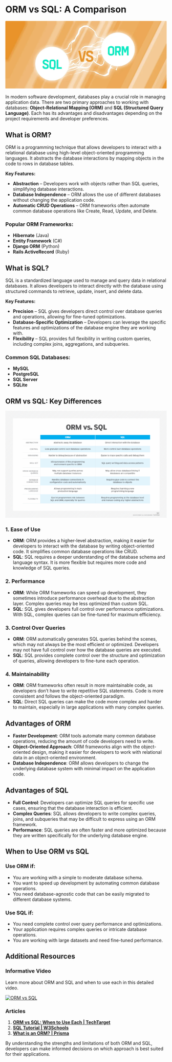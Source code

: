 # ORM vs SQL: A Comparison

![picture 0](../../images/29e1554cfef7bce789f1257f1a00582a16398c512c4583dd251554c1fa0ebb3f.png)  

In modern software development, databases play a crucial role in managing application data. There are two primary approaches to working with databases: **Object-Relational Mapping (ORM)** and **SQL (Structured Query Language)**. Each has its advantages and disadvantages depending on the project requirements and developer preferences.

## **What is ORM?**

ORM is a programming technique that allows developers to interact with a relational database using high-level object-oriented programming languages. It abstracts the database interactions by mapping objects in the code to rows in database tables.

**Key Features:**
- **Abstraction** – Developers work with objects rather than SQL queries, simplifying database interactions.
- **Database Independence** – ORM allows the use of different databases without changing the application code.
- **Automatic CRUD Operations** – ORM frameworks often automate common database operations like Create, Read, Update, and Delete.

### **Popular ORM Frameworks:**
- **Hibernate** (Java)
- **Entity Framework** (C#)
- **Django ORM** (Python)
- **Rails ActiveRecord** (Ruby)

## **What is SQL?**

SQL is a standardized language used to manage and query data in relational databases. It allows developers to interact directly with the database using structured commands to retrieve, update, insert, and delete data.

**Key Features:**
- **Precision** – SQL gives developers direct control over database queries and operations, allowing for fine-tuned optimizations.
- **Database-Specific Optimization** – Developers can leverage the specific features and optimizations of the database engine they are working with.
- **Flexibility** – SQL provides full flexibility in writing custom queries, including complex joins, aggregations, and subqueries.

### **Common SQL Databases:**
- **MySQL**
- **PostgreSQL**
- **SQL Server**
- **SQLite**

## **ORM vs SQL: Key Differences**

![picture 1](../../images/84e5e80d9dec06ffb117eea5aeac6aa6242e2b1be0b00c4254592ae074548672.png)  

### 1. **Ease of Use**

- **ORM**: ORM provides a higher-level abstraction, making it easier for developers to interact with the database by writing object-oriented code. It simplifies common database operations like CRUD.
- **SQL**: SQL requires a deeper understanding of the database schema and language syntax. It is more flexible but requires more code and knowledge of SQL queries.

### 2. **Performance**

- **ORM**: While ORM frameworks can speed up development, they sometimes introduce performance overhead due to the abstraction layer. Complex queries may be less optimized than custom SQL.
- **SQL**: SQL gives developers full control over performance optimizations. With SQL, complex queries can be fine-tuned for maximum efficiency.

### 3. **Control Over Queries**

- **ORM**: ORM automatically generates SQL queries behind the scenes, which may not always be the most efficient or optimized. Developers may not have full control over how the database queries are executed.
- **SQL**: SQL provides complete control over the structure and optimization of queries, allowing developers to fine-tune each operation.

### 4. **Maintainability**

- **ORM**: ORM frameworks often result in more maintainable code, as developers don’t have to write repetitive SQL statements. Code is more consistent and follows the object-oriented paradigm.
- **SQL**: Direct SQL queries can make the code more complex and harder to maintain, especially in large applications with many complex queries.

## **Advantages of ORM**

- **Faster Development**: ORM tools automate many common database operations, reducing the amount of code developers need to write.
- **Object-Oriented Approach**: ORM frameworks align with the object-oriented design, making it easier for developers to work with relational data in an object-oriented environment.
- **Database Independence**: ORM allows developers to change the underlying database system with minimal impact on the application code.

## **Advantages of SQL**

- **Full Control**: Developers can optimize SQL queries for specific use cases, ensuring that the database interaction is efficient.
- **Complex Queries**: SQL allows developers to write complex queries, joins, and subqueries that may be difficult to express using an ORM framework.
- **Performance**: SQL queries are often faster and more optimized because they are written specifically for the underlying database engine.

## **When to Use ORM vs SQL**

### Use **ORM** if:
- You are working with a simple to moderate database schema.
- You want to speed up development by automating common database operations.
- You need database-agnostic code that can be easily migrated to different database systems.

### Use **SQL** if:
- You need complete control over query performance and optimizations.
- Your application requires complex queries or intricate database operations.
- You are working with large datasets and need fine-tuned performance.

## **Additional Resources**

### Informative Video

Learn more about ORM and SQL and when to use each in this detailed video.

[![ORM vs SQL](https://img.youtube.com/vi/nIyToKVh44s/0.jpg)](https://www.youtube.com/watch?v=nIyToKVh44s)

### Articles

1. **[ORM vs SQL: When to Use Each | TechTarget](https://www.techtarget.com/searchsoftwarequality/tip/ORM-vs-SQL-When-to-use-each)**  
2. **[SQL Tutorial | W3Schools](https://www.w3schools.com/sql/)**  
3. **[What is an ORM? | Prisma](https://www.prisma.io/dataguide/types/relational/what-is-an-orm#:~:text=An%20ORM%2C%20or%20Object%20Relational,used%20in%20object-oriented%20programming.)**  
   
By understanding the strengths and limitations of both ORM and SQL, developers can make informed decisions on which approach is best suited for their applications.
